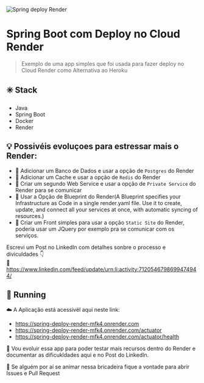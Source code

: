 ![Spring deploy Render](https://github.com/fabianogoes/spring-deploy-render/assets/1350949/929a349d-4b78-4164-8327-77d1bf07de2f)

# Spring Boot com Deploy no Cloud Render
> Exemplo de uma app simples que foi usada para fazer deploy no Cloud Render como Alternativa ao Heroku

## :eight_spoked_asterisk: Stack
- Java
- Spring Boot
- Docker
- Render

## :bulb: Possivéis evoluçoes para estressar mais o Render:
- :ticket: Adicionar um Banco de Dados e usar a opção de `Postgres` do Render
- :ticket: Adicionar um Cache e usar a opção de `Redis` do Render
- :ticket: Criar um segundo Web Service e usar a opção de `Private Service` do Render para se comunicar
- :ticket: Usar a Opção de Blueprint do Render(A Blueprint specifies your Infrastructure as Code in a single render.yaml  file. Use it to create, update, and connect all your services at once, with automatic syncing of resources.)
- :ticket: Criar um Front simples para usar a opção `Static Site` do Render, poderia usar um JQuery por exemplo pra se comunicar com os serviços.

Escrevi um Post no LinkedIn com detalhes sonbre o processo e diviculdades :point_down:    
:link: https://www.linkedin.com/feed/update/urn:li:activity:7120546798699474944/

## :rocket: Running
:cloud: A Aplicação está acessivél aqui neste link: 
- https://spring-deploy-render-mfk4.onrender.com
- https://spring-deploy-render-mfk4.onrender.com/actuator
- https://spring-deploy-render-mfk4.onrender.com/actuator/health

:dart: Vou evoluir essa app para poder testar mais recursos dentro do Render e documentar as dificukldades aqui e no Post do LinkedIn.

:pushpin: Se alguém por aí se animar nessa bricadeira fique a vontade para abrir Issues e Pull Request 

